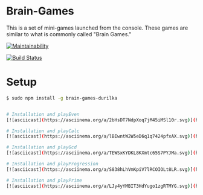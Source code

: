 # Brain-Games
This is a set of mini-games launched from the console. These games are similar to what is commonly called "Brain Games."

[![Maintainability](https://api.codeclimate.com/v1/badges/f5f7aa823c7a7e06de4d/maintainability)](https://codeclimate.com/github/durilka/project-lvl1-s474/maintainability)

[![Build Status](https://travis-ci.com/durilka/project-lvl1-s474.svg?branch=master)](https://travis-ci.com/durilka/project-lvl1-s474)

# Setup 
```sh
$ sudo npm install -g brain-games-durilka


# Installation and playEven
[![asciicast](https://asciinema.org/a/2bHsDT7NdpXoq7jM45iMSl10r.svg)](https://asciinema.org/a/2bHsDT7NdpXoq7jM45iMSl10r)

# Installation and playCalc
[![asciicast](https://asciinema.org/a/lBIwntW2W5eD6q1q7424pfxAX.svg)](https://asciinema.org/a/lBIwntW2W5eD6q1q7424pfxAX)

# Installation and playGcd 
[![asciicast](https://asciinema.org/a/TEWSxKYDKL8KXmtc65S7PYJMa.svg)](https://asciinema.org/a/TEWSxKYDKL8KXmtc65S7PYJMa)

# Installation and playProgression
[![asciicast](https://asciinema.org/a/S838hLhVmKpiV7lRCOIOLt8LR.svg)](https://asciinema.org/a/S838hLhVmKpiV7lRCOIOLt8LR)

# Installation and playPrime
[![asciicast](https://asciinema.org/a/LJy4yYMBIT3HdYugo1zgRTMYG.svg)](https://asciinema.org/a/LJy4yYMBIT3HdYugo1zgRTMYG)
